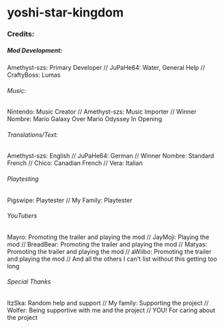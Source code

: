 # yoshi-star-kingdom

### Credits:

##### Mod Development:
Amethyst-szs: Primary Developer //
JuPaHe64: Water, General Help //
CraftyBoss: Lumas

###### Music:
Nintendo: Music Creator //
Amethyst-szs: Music Importer //
Winner Nombre: Mario Galaxy Over Mario Odyssey In Opening

###### Translations/Text:
Amethyst-szs: English //
JuPaHe64: German //
Winner Nombre: Standard French //
Chico: Canadian French //
Vera: Italian

###### Playtesting
Pigswipe: Playtester //
My Family: Playtester

###### YouTubers
Mayro: Promoting the trailer and playing the mod //
JayMoji: Playing the mod //
BreadBear: Promoting the trailer and playing the mod //
Matyas: Promoting the trailer and playing the mod //
aWiibo: Promoting the trailer and playing the mod //
And all the others I can't list without this getting too long

###### Special Thanks
ItzSka: Random help and support //
My family: Supporting the project //
Wolfer: Being supportive with me and the project //
YOU! For caring about the project
